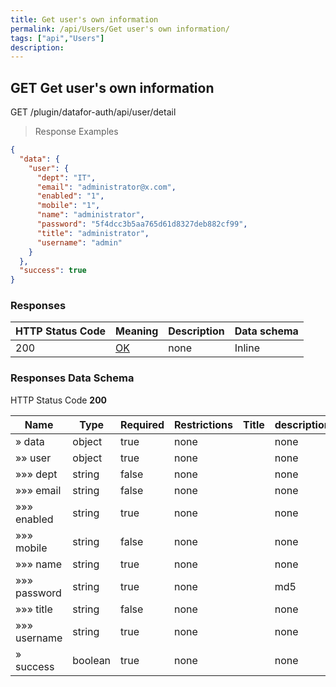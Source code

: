 ```yaml
---
title: Get user's own information
permalink: /api/Users/Get user's own information/
tags: ["api","Users"]
description: 
---
```


## GET Get user's own information

GET /plugin/datafor-auth/api/user/detail

> Response Examples

```json
{
  "data": {
    "user": {
      "dept": "IT",
      "email": "administrator@x.com",
      "enabled": "1",
      "mobile": "1",
      "name": "administrator",
      "password": "5f4dcc3b5aa765d61d8327deb882cf99",
      "title": "administrator",
      "username": "admin"
    }
  },
  "success": true
}
```

### Responses

|HTTP Status Code |Meaning|Description|Data schema|
|---|---|---|---|
|200|[OK](https://tools.ietf.org/html/rfc7231#section-6.3.1)|none|Inline|

### Responses Data Schema

HTTP Status Code **200**

|Name|Type|Required|Restrictions|Title|description|
|---|---|---|---|---|---|
|» data|object|true|none||none|
|»» user|object|true|none||none|
|»»» dept|string|false|none||none|
|»»» email|string|false|none||none|
|»»» enabled|string|true|none||none|
|»»» mobile|string|false|none||none|
|»»» name|string|true|none||none|
|»»» password|string|true|none||md5|
|»»» title|string|false|none||none|
|»»» username|string|true|none||none|
|» success|boolean|true|none||none|
